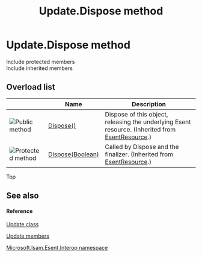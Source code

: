 ﻿---
title: Update.Dispose method 
TOCTitle: 'Dispose method '
ms:assetid: Overload:Microsoft.Isam.Esent.Interop.Update.Dispose
ms:mtpsurl: https://msdn.microsoft.com/library/microsoft.isam.esent.interop.update.dispose(v=EXCHG.10)
ms:contentKeyID: 55104092
ms.date: 07/30/2014
ms.topic: article
f1_keywords:
- Microsoft.Isam.Esent.Interop.Update.Dispose
dev_langs:
- CSharp
- JScript
- VB
- other
---

# Update.Dispose method

Include protected members  
Include inherited members  

## Overload list

<table>
<thead>
<tr class="header">
<th> </th>
<th>Name</th>
<th>Description</th>
</tr>
</thead>
<tbody>
<tr class="odd">
<td><img src="../images/dn292146.pubmethod(exchg.10).gif" title="Public method" alt="Public method" /></td>
<td><a href="dn350553(v=exchg.10).md">Dispose()</a></td>
<td>Dispose of this object, releasing the underlying Esent resource. (Inherited from <a href="dn319890(v=exchg.10).md">EsentResource</a>.)</td>
</tr>
<tr class="even">
<td><img src="../images/dn292116.protmethod(exchg.10).gif" title="Protected method" alt="Protected method" /></td>
<td><a href="dn350543(v=exchg.10).md">Dispose(Boolean)</a></td>
<td>Called by Dispose and the finalizer. (Inherited from <a href="dn319890(v=exchg.10).md">EsentResource</a>.)</td>
</tr>
</tbody>
</table>


Top

## See also

#### Reference

[Update class](./update-class.md)

[Update members](./update-members.md)

[Microsoft.Isam.Esent.Interop namespace](./microsoft.isam.esent.interop-namespace.md)